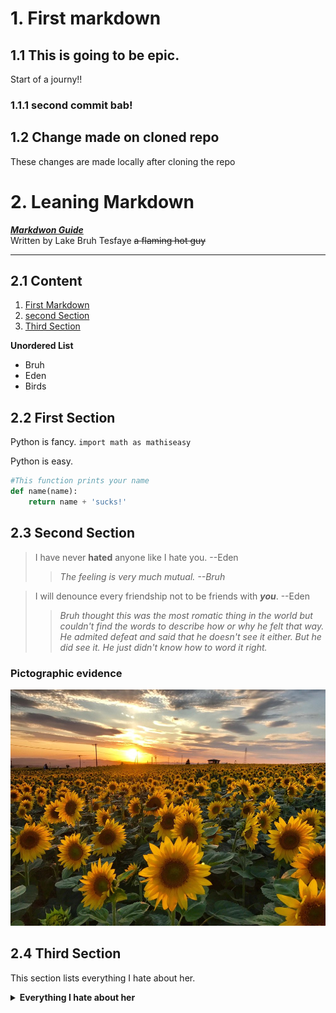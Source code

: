 # 1. First markdown

## 1.1 This is going to be epic.

Start of a journy!!

### 1.1.1 second commit bab!

## 1.2 Change made on cloned repo

These changes are made locally after cloning the repo

# 2. Leaning Markdown

***[Markdwon Guide](https://www.markdownguide.org/)*** <br>
Written by Lake Bruh Tesfaye ~~a flaming hot guy~~

---

## 2.1 Content

1. [First Markdown](#22-first-section)
1. [second Section](#23-second-section)
1. [Third Section](#24-third-section)

**Unordered List**

- Bruh
- Eden
- Birds

## 2.2 First Section
Python is fancy. `import math as mathiseasy`

Python is easy.
```py
#This function prints your name
def name(name):
    return name + 'sucks!'
```
## 2.3 Second Section
> I have never **hated** anyone like I hate you. --Eden
>> *The feeling is very much mutual. --Bruh*

> I will denounce every friendship not to be friends with ***you***. --Eden
>> *Bruh thought this was the most romatic thing in the world but couldn't find the words to describe how or why he felt that way. He admited defeat and said that he doesn't see it either. But he did see it. He just didn't know how to word it right.*

### Pictographic evidence


![Eden](./sunflower.jpeg)

## 2.4 Third Section
This section lists everything I hate about her.

<details>
<summary> <b> Everything I hate about her</b> </summary>

- Nothing
- Not a thing
- Absolutely nothing
- Her entire existance
- The fact that she breathes

</details>
